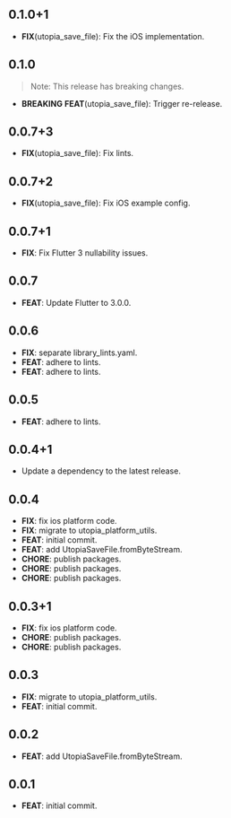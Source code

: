 ## 0.1.0+1

 - **FIX**(utopia_save_file): Fix the iOS implementation.

## 0.1.0

> Note: This release has breaking changes.

 - **BREAKING** **FEAT**(utopia_save_file): Trigger re-release.

## 0.0.7+3

- **FIX**(utopia_save_file): Fix lints.

## 0.0.7+2

- **FIX**(utopia_save_file): Fix iOS example config.

## 0.0.7+1

- **FIX**: Fix Flutter 3 nullability issues.

## 0.0.7

- **FEAT**: Update Flutter to 3.0.0.

## 0.0.6

- **FIX**: separate library_lints.yaml.
- **FEAT**: adhere to lints.
- **FEAT**: adhere to lints.

## 0.0.5

- **FEAT**: adhere to lints.

## 0.0.4+1

- Update a dependency to the latest release.

## 0.0.4

- **FIX**: fix ios platform code.
- **FIX**: migrate to utopia_platform_utils.
- **FEAT**: initial commit.
- **FEAT**: add UtopiaSaveFile.fromByteStream.
- **CHORE**: publish packages.
- **CHORE**: publish packages.
- **CHORE**: publish packages.

## 0.0.3+1

- **FIX**: fix ios platform code.
- **CHORE**: publish packages.
- **CHORE**: publish packages.

## 0.0.3

- **FIX**: migrate to utopia_platform_utils.
- **FEAT**: initial commit.

## 0.0.2

- **FEAT**: add UtopiaSaveFile.fromByteStream.

## 0.0.1

- **FEAT**: initial commit.


